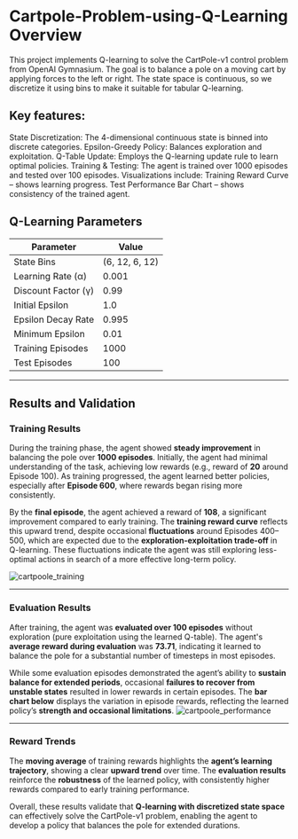 # Cartpole-Problem-using-Q-Learning Overview 

This project implements Q-learning to solve the CartPole-v1 control problem from OpenAI Gymnasium. The goal is to balance a pole on a moving cart by applying forces to the left or right. The state space is continuous, so we discretize it using bins to make it suitable for tabular Q-learning. 

## Key features:

State Discretization: The 4-dimensional continuous state is binned into discrete categories.
Epsilon-Greedy Policy: Balances exploration and exploitation.
Q-Table Update: Employs the Q-learning update rule to learn optimal policies.
Training & Testing: The agent is trained over 1000 episodes and tested over 100 episodes.
Visualizations include:
Training Reward Curve – shows learning progress.
Test Performance Bar Chart – shows consistency of the trained agent.

## Q-Learning Parameters

| Parameter            | Value           |
|----------------------|-----------------|
| State Bins           | (6, 12, 6, 12)  |
| Learning Rate (α)    | 0.001           |
| Discount Factor (γ)  | 0.99            |
| Initial Epsilon      | 1.0             |
| Epsilon Decay Rate   | 0.995           |
| Minimum Epsilon      | 0.01            |
| Training Episodes    | 1000            |
| Test Episodes        | 100             |

---

## Results and Validation

### Training Results

During the training phase, the agent showed **steady improvement** in balancing the pole over **1000 episodes**. Initially, the agent had minimal understanding of the task, achieving low rewards (e.g., reward of **20** around Episode 100). As training progressed, the agent learned better policies, especially after **Episode 600**, where rewards began rising more consistently.

By the **final episode**, the agent achieved a reward of **108**, a significant improvement compared to early training. The **training reward curve** reflects this upward trend, despite occasional **fluctuations** around Episodes 400–500, which are expected due to the **exploration-exploitation trade-off** in Q-learning. These fluctuations indicate the agent was still exploring less-optimal actions in search of a more effective long-term policy.

![cartpoole_training](https://github.com/user-attachments/assets/48b870a4-0197-4053-88ee-6d365994dfda)


---

### Evaluation Results

After training, the agent was **evaluated over 100 episodes** without exploration (pure exploitation using the learned Q-table). The agent's **average reward during evaluation** was **73.71**, indicating it learned to balance the pole for a substantial number of timesteps in most episodes.

While some evaluation episodes demonstrated the agent’s ability to **sustain balance for extended periods**, occasional **failures to recover from unstable states** resulted in lower rewards in certain episodes. The **bar chart below** displays the variation in episode rewards, reflecting the learned policy’s **strength and occasional limitations**.
![cartpoole_performance](https://github.com/user-attachments/assets/d03a101d-408b-4514-8e12-0f6dd1f8b64b)

---

### Reward Trends

The **moving average** of training rewards highlights the **agent’s learning trajectory**, showing a clear **upward trend** over time. The **evaluation results** reinforce the **robustness** of the learned policy, with consistently higher rewards compared to early training performance.

Overall, these results validate that **Q-learning with discretized state space** can effectively solve the CartPole-v1 problem, enabling the agent to develop a policy that balances the pole for extended durations.
